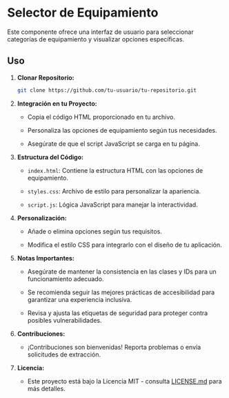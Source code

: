 # Selector de Equipamiento

Este componente ofrece una interfaz de usuario para seleccionar categorías de equipamiento y visualizar opciones específicas.

## Uso

1. **Clonar Repositorio:**
    ```bash
    git clone https://github.com/tu-usuario/tu-repositorio.git
    ```

2. **Integración en tu Proyecto:**

    - Copia el código HTML proporcionado en tu archivo.

    - Personaliza las opciones de equipamiento según tus necesidades.

    - Asegúrate de que el script JavaScript se carga en tu página.

3. **Estructura del Código:**

    - `index.html`: Contiene la estructura HTML con las opciones de equipamiento.

    - `styles.css`: Archivo de estilo para personalizar la apariencia.

    - `script.js`: Lógica JavaScript para manejar la interactividad.

4. **Personalización:**

    - Añade o elimina opciones según tus requisitos.

    - Modifica el estilo CSS para integrarlo con el diseño de tu aplicación.

5. **Notas Importantes:**

    - Asegúrate de mantener la consistencia en las clases y IDs para un funcionamiento adecuado.

    - Se recomienda seguir las mejores prácticas de accesibilidad para garantizar una experiencia inclusiva.

    - Revisa y ajusta las etiquetas de seguridad para proteger contra posibles vulnerabilidades.

6. **Contribuciones:**

    - ¡Contribuciones son bienvenidas! Reporta problemas o envía solicitudes de extracción.

7. **Licencia:**

    - Este proyecto está bajo la Licencia MIT - consulta [LICENSE.md](LICENSE.md) para más detalles.
